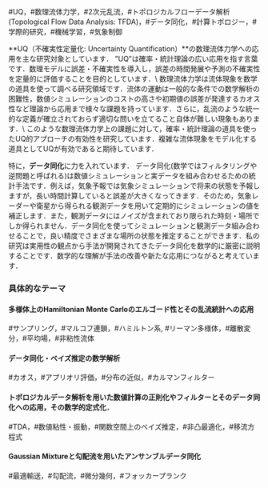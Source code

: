 <!-- put under h2 -->
#UQ，#数理流体力学，#2次元乱流，#トポロジカルフローデータ解析(Topological Flow Data Analysis: TFDA)，#データ同化，#計算トポロジー，#学際的研究，#機械学習，#気象制御

**UQ（不確実性定量化: Uncertainty Quantification）**の数理流体力学への応用を主な研究対象としています．
"UQ"は確率・統計理論の広い応用を指す言葉です．数理モデルに誤差・不確実性を導入し，誤差の時間発展や予測の不確実性を定量的に評価することを目的としています．\\
数理流体力学は流体現象を数学の道具を使って調べる研究領域です．流体の運動は一般的な条件での数学解析の困難性，数値シミュレーションのコストの高さや初期値の誤差が発達するカオス性など理論から応用まで様々な課題を持っています．さらに，乱流のような統一的な定義が確立されておらず適切な問いを立てること自体が難しい現象もあります．\\
このような数理流体力学上の課題に対して，確率・統計理論の道具を使ったUQ的アプローチの有効性を研究しています．複雑な流体現象をモデル化する道具としてUQが有効であると期待しています．

特に，**データ同化**に力を入れています．
データ同化(数学ではフィルタリングや逆問題と呼ばれる)は数値シミュレーションと実データを組み合わせるための統計手法です．例えば，気象予報では気象シミュレーションで将来の状態を予報しますが，長い時間計算していると誤差が大きくなってきます．そのため，気象レーダーや衛星から得られる観測データを用いて定期的にシミュレーションの値を補正します．また，観測データにはノイズが含まれており限られた時刻・場所でしか得られません．データ同化を使ってシミュレーションと観測データ組み合わせることで，良い精度でさまざまな場所の状態を推定することができます．私の研究は実用性の観点から手法が開発されてきたデータ同化を数学的に厳密に説明することです．数学的な理解が手法の改善や新たな応用につながると考えています．

### 具体的なテーマ
#### 多様体上のHamiltonian Monte Carloのエルゴード性とその乱流統計への応用
#サンプリング，#マルコフ連鎖，#ハミルトン系, #リーマン多様体，#離散変分，#平均場，#非粘性流体
#### データ同化・ベイズ推定の数学解析
#カオス，#アプリオリ評価，#分布の近似，#カルマンフィルター
#### トポロジカルデータ解析を用いた数値計算の正則化やフィルターとそのデータ同化への応用，その数学的定式化．
#TDA，#数値粘性・振動，#関数空間上のベイズ推定，#非凸最適化，#移流方程式
#### Gaussian Mixtureと勾配流を用いたアンサンブルデータ同化
#最適輸送，#勾配流，#微分幾何，#フォッカープランク